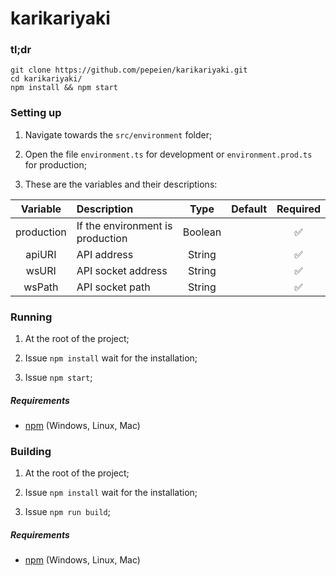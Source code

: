 # karikariyaki

### tl;dr

```
git clone https://github.com/pepeien/karikariyaki.git
cd karikariyaki/
npm install && npm start
```

### Setting up

1. Navigate towards the `src/environment` folder;

2. Open the file `environment.ts` for development or `environment.prod.ts` for production;

3. These are the variables and their descriptions:

|  Variable  | Description                      |  Type   | Default | Required |
| :--------: | :------------------------------- | :-----: | :-----: | :------: |
| production | If the environment is production | Boolean |         |    ✅    |
|   apiURI   | API address                      | String  |         |    ✅    |
|   wsURI    | API socket address               | String  |         |    ✅    |
|   wsPath   | API socket path                  | String  |         |    ✅    |

### Running

1. At the root of the project;

2. Issue `npm install` wait for the installation;

3. Issue `npm start`;

##### Requirements

-   [npm](https://nodejs.org/en/download/package-manager) (Windows, Linux, Mac)

### Building

1. At the root of the project;

2. Issue `npm install` wait for the installation;

3. Issue `npm run build`;

##### Requirements

-   [npm](https://nodejs.org/en/download/package-manager) (Windows, Linux, Mac)
